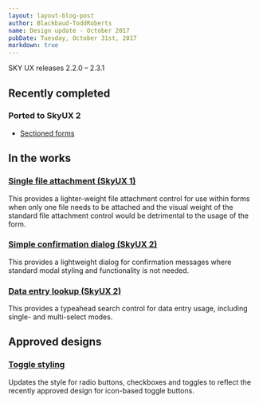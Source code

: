 ```yaml
---
layout: layout-blog-post
author: Blackbaud-ToddRoberts
name: Design update - October 2017
pubDate: Tuesday, October 31st, 2017
markdown: true
---
```


SKY UX releases 2.2.0 – 2.3.1

<!-- more -->

## Recently completed

### Ported to SkyUX 2

-   [Sectioned forms](https://developer.blackbaud.com/skyux2/components/sectioned-form)

## In the works 

### [Single file attachment (SkyUX 1)](https://github.com/blackbaud/skyux/pull/1064)

This provides a lighter-weight file attachment control for use within forms when only one file needs to be attached and the visual weight of the standard file attachment control would be detrimental to the usage of the form.

### [Simple confirmation dialog (SkyUX 2)](https://github.com/blackbaud/skyux2/pull/1209)

This provides a lightweight dialog for confirmation messages where standard modal styling and functionality is not needed.

### [Data entry lookup (SkyUX 2)](https://github.com/blackbaud/skyux2/pull/1220)

This provides a typeahead search control for data entry usage, including single- and multi-select modes. 

## Approved designs

### [Toggle styling](https://github.com/blackbaud/skyux2/issues/1211)

Updates the style for radio buttons, checkboxes and toggles to reflect the recently approved design for icon-based toggle buttons. 

